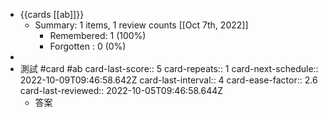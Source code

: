 - {{cards [[ab]]}}
	- Summary: 1 items, 1 review counts [[Oct 7th, 2022]]
		- Remembered:   1 (100%)
		- Forgotten :   0 (0%)
-
- 測試 #card #ab
  card-last-score:: 5
  card-repeats:: 1
  card-next-schedule:: 2022-10-09T09:46:58.642Z
  card-last-interval:: 4
  card-ease-factor:: 2.6
  card-last-reviewed:: 2022-10-05T09:46:58.644Z
	- 答案
